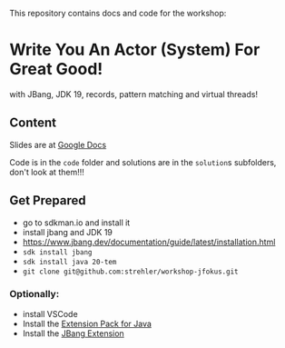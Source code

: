 
This repository contains docs and code for the workshop:

# Write You An Actor (System) For Great Good!

with JBang, JDK 19, records, pattern matching and virtual threads!

## Content

Slides are at [Google Docs](https://docs.google.com/presentation/d/1nGx1tgR8h4yUzYVKREFeblVk7c02NHnY06NKP9g_Pro/edit?usp=sharing)

Code is in the `code` folder and solutions are in the `solution`s subfolders, don't look at them!!!

## Get Prepared
- go to sdkman.io and install it  
- install jbang and JDK 19
- https://www.jbang.dev/documentation/guide/latest/installation.html
- `sdk install jbang`
- `sdk install java 20-tem`
- `git clone git@github.com:strehler/workshop-jfokus.git`

### Optionally:
- install VSCode
- Install the [Extension Pack for Java](https://marketplace.visualstudio.com/items?itemName=vscjava.vscode-java-pack) 
- Install the [JBang Extension](https://marketplace.visualstudio.com/items?itemName=jbangdev.jbang-vscode)
